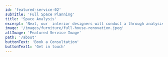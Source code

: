 ```yaml
---
id: 'featured-service-02'
subTitle: 'Full Space Planning'
title: 'Space Analysis'
excerpt: 'Next, our  interior designers will conduct a through analysis of your lounge and bedroom areas .We will take measurements , consider the exsisting architecture, and evaluate the natural lighting to make informed decisions during the design process '
image: '/images/furniture/full-house-renovation.jpeg'
altImage: 'Featured Service Image'
path: '/about'
buttonText: 'Book a Consultation'
buttonText1: 'Get in touch'
---
```

